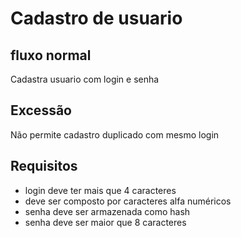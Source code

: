 # Cadastro de usuario

## fluxo normal

Cadastra usuario com login e senha

## Excessão

Não permite cadastro duplicado com mesmo login

## Requisitos

-   login deve ter mais que 4 caracteres
-   deve ser composto por caracteres alfa numéricos
-   senha deve ser armazenada como hash
-   senha deve ser maior que 8 caracteres
